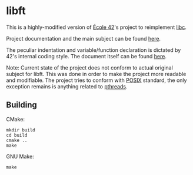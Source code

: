 # libft

This is a highly-modified version of [École 42](https://42.fr)'s project to reimplement [libc](https://en.wikipedia.org/wiki/C_standard_library).

Project documentation and the main subject can be found [here](../blob/master/doc/libft.en.pdf).

The peculiar indentation and variable/function declaration is dictated by 42's internal coding style.
The document itself can be found [here](../blob/master/doc/norme.en.pdf).

Note: Current state of the project does not conform to actual original subject for libft.
This was done in order to make the project more readable and modifiable.
The project tries to conform with [POSIX](https://en.wikipedia.org/wiki/POSIX) standard, the only exception remains is anything related to [pthreads](https://en.wikipedia.org/wiki/POSIX_Threads).

## Building

CMake:
```
mkdir build
cd build
cmake ..
make
```

GNU Make:
```
make
```
